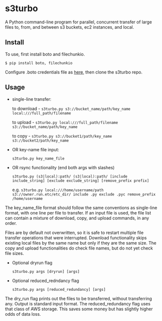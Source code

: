 # s3turbo
A Python command-line program for parallel, concurrent transfer of large files to, from, and between s3 buckets, ec2 instances, and local.


## Install

To use, first install boto and filechunkio.

`$ pip install boto, filechunkio`

Configure .boto credentials file as [here](boto.cloudhackers.com/en/latest/boto_config_tut.html), then clone the s3turbo repo.


## Usage

* single-line transfer:

  to download - `s3turbo.py s3://bucket_name/path/key_name local:///full_path/filename`

  to upload   - `s3turbo.py local:///full_path/filename s3://bucket_name/path/key_name`

  to copy     - `s3turbo.py s3://bucket1/path/key_name s3://bucket2/path/key_name`

* OR key-name file input:

  `s3turbo.py key_name_file`

* OR rsync functionality (end both args with slashes)

  `s3turbo.py (s3|local):path/ (s3|local):path/ [include include_string] [exclude exclude_string] [remove_prefix prefix]`

  e.g. `s3turbo.py local:///home/username/path s3://owner.run.etc/etc_dir/ include .py exclude .pyc remove_prefix /home/username`

The key_name_file format should follow the same conventions as single-line format, with one line per file to transfer. If an input file is used, the file list can contain a mixture of download, copy, and upload commands, in any order.

Files are by default not overwritten, so it is safe to restart multiple file transfer operations that were interrupted. Download functionality skips existing local files by the same name but only if they are the same size. The copy and upload functionalities do check file names, but do not yet check file sizes.

* Optional dryrun flag

  `s3turbo.py args [dryrun] [args]`

* Optional reduced_redndancy flag

  `s3turbo.py args [reduced_redundancy] [args]`


The dry_run flag prints out the files to be transferred, without transferring any. Output is standard input format. The reduced_redundancy flag uses that class of AWS storage. This saves some money but has slightly higher odds of data loss.

